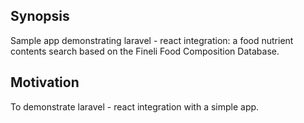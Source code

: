 ## Synopsis

Sample app demonstrating laravel - react integration: a food nutrient contents search based on the Fineli Food Composition Database.

## Motivation

To demonstrate laravel - react integration with a simple app.